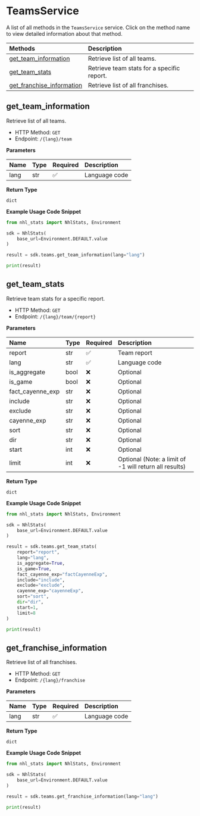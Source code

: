 # TeamsService

A list of all methods in the `TeamsService` service. Click on the method name to view detailed information about that method.

| Methods                                                 | Description                                |
| :------------------------------------------------------ | :----------------------------------------- |
| [get_team_information](#get_team_information)           | Retrieve list of all teams.                |
| [get_team_stats](#get_team_stats)                       | Retrieve team stats for a specific report. |
| [get_franchise_information](#get_franchise_information) | Retrieve list of all franchises.           |

## get_team_information

Retrieve list of all teams.

- HTTP Method: `GET`
- Endpoint: `/{lang}/team`

**Parameters**

| Name | Type | Required | Description   |
| :--- | :--- | :------- | :------------ |
| lang | str  | ✅       | Language code |

**Return Type**

`dict`

**Example Usage Code Snippet**

```python
from nhl_stats import NhlStats, Environment

sdk = NhlStats(
    base_url=Environment.DEFAULT.value
)

result = sdk.teams.get_team_information(lang="lang")

print(result)
```

## get_team_stats

Retrieve team stats for a specific report.

- HTTP Method: `GET`
- Endpoint: `/{lang}/team/{report}`

**Parameters**

| Name             | Type | Required | Description                                            |
| :--------------- | :--- | :------- | :----------------------------------------------------- |
| report           | str  | ✅       | Team report                                            |
| lang             | str  | ✅       | Language code                                          |
| is_aggregate     | bool | ❌       | Optional                                               |
| is_game          | bool | ❌       | Optional                                               |
| fact_cayenne_exp | str  | ❌       | Optional                                               |
| include          | str  | ❌       | Optional                                               |
| exclude          | str  | ❌       | Optional                                               |
| cayenne_exp      | str  | ❌       | Optional                                               |
| sort             | str  | ❌       | Optional                                               |
| dir              | str  | ❌       | Optional                                               |
| start            | int  | ❌       | Optional                                               |
| limit            | int  | ❌       | Optional (Note: a limit of -1 will return all results) |

**Return Type**

`dict`

**Example Usage Code Snippet**

```python
from nhl_stats import NhlStats, Environment

sdk = NhlStats(
    base_url=Environment.DEFAULT.value
)

result = sdk.teams.get_team_stats(
    report="report",
    lang="lang",
    is_aggregate=True,
    is_game=True,
    fact_cayenne_exp="factCayenneExp",
    include="include",
    exclude="exclude",
    cayenne_exp="cayenneExp",
    sort="sort",
    dir="dir",
    start=1,
    limit=8
)

print(result)
```

## get_franchise_information

Retrieve list of all franchises.

- HTTP Method: `GET`
- Endpoint: `/{lang}/franchise`

**Parameters**

| Name | Type | Required | Description   |
| :--- | :--- | :------- | :------------ |
| lang | str  | ✅       | Language code |

**Return Type**

`dict`

**Example Usage Code Snippet**

```python
from nhl_stats import NhlStats, Environment

sdk = NhlStats(
    base_url=Environment.DEFAULT.value
)

result = sdk.teams.get_franchise_information(lang="lang")

print(result)
```

<!-- This file was generated by liblab | https://liblab.com/ -->
